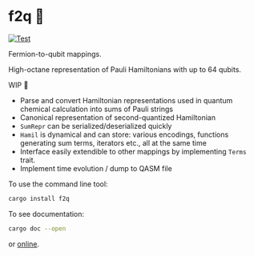 # f2q 🎇

[![Test](https://github.com/Quantum-for-Life/f2q/actions/workflows/test.yml/badge.svg?branch=main)](https://github.com/Quantum-for-Life/f2q/actions/workflows/test.yml)

Fermion-to-qubit mappings.

High-octane representation of Pauli Hamiltonians with up to 64 qubits.

WIP 🚧

- Parse and convert Hamiltonian representations used in quantum chemical
  calculation into sums of Pauli strings
- Canonical representation of second-quantized Hamiltonian
- `SumRepr` can be serialized/deserialized quickly
- `Hamil` is dynamical and can store: various encodings, functions generating
  sum terms, iterators etc., all at the same time
- Interface easily extendible to other mappings by implementing `Terms` trait.
- Implement time evolution / dump to QASM file

To use the command line tool:

```sh
cargo install f2q
```

To see documentation:

```sh
cargo doc --open
```

or [online](https://docs.rs/f2q/0.1.0/f2q/).
